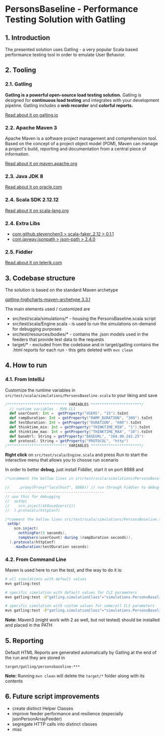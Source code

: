 # PersonsBaseline - Performance Testing Solution with Gatling

## 1. Introduction

The presented solution uses Gatling - a very popular Scala based performance testing tool in order to emulate User Behavior.

## 2. Tooling

### 2.1. Gatling

**Gatling is a powerful open-source load testing solution.** Gatling is designed for **continuous load testing** and integrates with your development pipeline. Gatling includes a **web recorder** and **colorful reports.**

[Read about it on galting.io](https://gatling.io/open-source/)

### 2.2. Apache Maven 3

Apache Maven is a software project management and comprehension tool. Based on the concept of a project object model (POM), Maven can manage a project's build, reporting and documentation from a central piece of information.

[Read about it on maven.apache.org](https://maven.apache.org/)

### 2.3. Java JDK 8

[Read about it on oracle.com](https://www.oracle.com/ro/java/technologies/javase/javase-jdk8-downloads.html)

### 2.4. Scala SDK 2.12.12

[Read about it on scala-lang.org](https://www.scala-lang.org/download/2.12.12.html)

### 2.4. Extra Libs

- [com.github.stevenchen3 > scala-faker_2.12 > 0.1.1](https://github.com/stevenchen3/scala-faker)
- [com.jayway.jsonpath > json-path > 2.4.0](https://mvnrepository.com/artifact/com.jayway.jsonpath/json-path)

### 2.5. Fiddler

[Read about it on telerik.com](https://www.telerik.com/fiddler)

## 3. Codebase structure

The solution is based on the standard Maven archetype

[gatling-highcharts-maven-archetype 3.3.1](https://mvnrepository.com/artifact/io.gatling.highcharts/gatling-highcharts-maven-archetype/3.3.1)

The main elements used / customized are

- src/test/scala/simulations/* - housing the PersonsBaseline.scala script
- src/test/scala/Engine.scala - is used to run the simulations on-demand for debugging purposes
- src/test/resources/bodies/* - contains the .json models used in the feeders that provide test data to the requests
- target/* - excluded from the codebase and in target/gatling contains the .html reports for each run - this gets deleted with ```mvn clean```

## 4. How to run

### 4.1. From IntelliJ

Customize the runtime variables in ```src/test/scala/simulations/PersonsBaseline.scala``` to your liking and save

```scala
/*************************** VARIABLES ***********************/
  // runtime variables - MVN CLI
  def userCount: Int =  getProperty("USERS", "15").toInt
  def rampDuration: Int = getProperty("RAMP_DURATION", "300").toInt
  def testDuration: Int = getProperty("DURATION", "600").toInt
  def thinktime_min: Int = getProperty("THINKTIME_MIN", "1").toInt
  def thinktime_max: Int = getProperty("THINKTIME_MAX", "10").toInt
  def baseUrl: String = getProperty("BASEURL", "164.90.242.25")
  def protocol: String = getProperty("PROTOCOL", "http")
/*************************** VARIABLES ***********************/
```

**Right click** on ```src/test/scala/Engine.scala``` and press Run to start the interactive menu that allows you to choose run scenario

In order to better **debug**, just install Fiddler, start it on port 8888 and 

```scala
/*uncomment the bellow lines in src/test/scala/simulations/PersonsBaseline.scala*/

//    .proxy(Proxy("localhost", 8888)) // run through Fiddler to debug - DISABLE for load tests!
---------------------------------------------
// use this for debugging
//  setUp(
//    scn.inject(atOnceUsers(1))
//  ).protocols(httpConf)

/*comment the bellow lines src/test/scala/simulations/PersonsBaseline.scala*/
 setUp(
    scn.inject(
      nothingFor(5 seconds),
      rampUsers(userCount) during (rampDuration seconds)),
  ).protocols(httpConf)
    .maxDuration(testDuration seconds)
```



### 4.2. From Command Line

Maven is used here to run the test, and the way to do it is:

```bash
# all simulations with default values
mvn gatling:test

# specific simulation with default values for CLI parameters
mvn gatling:test -D"gatling.simulationClass"="simulations.PersonsBaseline"

# specific simulation with custom values for some/all CLI parameters
mvn gatling:test -D"gatling.simulationClass"="simulations.PersonsBaseline" -DUSERS=200 -DRAMP_DURATION=30 -DBASEURL=localhost
```

**Note:** Maven3 (might work with 2 as well, but not tested) should be installed and placed in the PATH



## 5. Reporting

Default HTML Reports are generated automatically by Gatling at the end of the run and they are stored in 

```target/gatling/personsbaseline-***```

**Note:** Running ```mvn clean``` will delete the ```target/*``` folder along with its contents 

## 6. Future script improvements

- create distinct Helper Classes
- improve feeder performance and resilience (especially jsonPersonArrayFeeder)
- segregate HTTP calls into distinct classes
- misc



